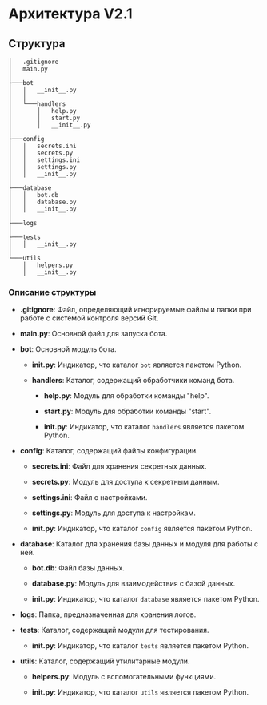 # Архитектура V2.1

## Структура

```
│   .gitignore
│   main.py
│
├───bot
│   │   __init__.py
│   │
│   └───handlers
│       │   help.py
│       │   start.py
│       │   __init__.py
│
├───config
│   │   secrets.ini
│   │   secrets.py
│   │   settings.ini
│   │   settings.py
│   │   __init__.py
│
├───database
│   │   bot.db
│   │   database.py
│   │   __init__.py
│
├───logs
│
├───tests
│   │   __init__.py
│
└───utils
    │   helpers.py
    │   __init__.py
```

### Описание структуры

- **.gitignore**: Файл, определяющий игнорируемые файлы и папки при работе с системой контроля версий Git.

- **main.py**: Основной файл для запуска бота.

- **bot**: Основной модуль бота.

    - **__init__.py**: Индикатор, что каталог `bot` является пакетом Python.
    
    - **handlers**: Каталог, содержащий обработчики команд бота.

        - **help.py**: Модуль для обработки команды "help".
        
        - **start.py**: Модуль для обработки команды "start".
        
        - **__init__.py**: Индикатор, что каталог `handlers` является пакетом Python.

- **config**: Каталог, содержащий файлы конфигурации.

    - **secrets.ini**: Файл для хранения секретных данных.
    
    - **secrets.py**: Модуль для доступа к секретным данным.
    
    - **settings.ini**: Файл с настройками.
    
    - **settings.py**: Модуль для доступа к настройкам.
    
    - **__init__.py**: Индикатор, что каталог `config` является пакетом Python.

- **database**: Каталог для хранения базы данных и модуля для работы с ней.

    - **bot.db**: Файл базы данных.
    
    - **database.py**: Модуль для взаимодействия с базой данных.
    
    - **__init__.py**: Индикатор, что каталог `database` является пакетом Python.

- **logs**: Папка, предназначенная для хранения логов.

- **tests**: Каталог, содержащий модули для тестирования.

    - **__init__.py**: Индикатор, что каталог `tests` является пакетом Python.

- **utils**: Каталог, содержащий утилитарные модули.

    - **helpers.py**: Модуль с вспомогательными функциями.
    
    - **__init__.py**: Индикатор, что каталог `utils` является пакетом Python.
